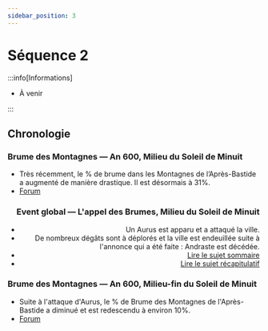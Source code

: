 ```yaml
---
sidebar_position: 3
---
```


# Séquence 2

:::info[Informations]

- À venir

:::

## Chronologie

<Timeline horizontal>

<TimelineItem align='left'>

### Brume des Montagnes — An 600, Milieu du Soleil de Minuit

- Très récemment, le % de brume dans les Montagnes de l’Après-Bastide a augmenté de manière drastique. Il est désormais à 31%.
- [Forum](https://singularite.forumactif.com/f51-montagnes-de-l-apres-bastide)

</TimelineItem>

<TimelineItem align='right'>

### Event global — L'appel des Brumes, Milieu du Soleil de Minuit

- Un Aurus est apparu et a attaqué la ville.
- De nombreux dégâts sont à déplorés et la ville est endeuillée suite à l'annonce qui a été faite : Andraste est décédée.
- [Lire le sujet sommaire](https://singularite.forumactif.com/t171-sequence-2-recapitulatif-l-appel-des-brumes)
- [Lire le sujet récapitulatif](https://singularite.forumactif.com/f51-montagnes-de-l-apres-bastide)

</TimelineItem>

<TimelineItem align='left'>

### Brume des Montagnes — An 600, Milieu-fin du Soleil de Minuit

- Suite à l'attaque d'Aurus, le % de Brume des Montagnes de l'Après-Bastide a diminué et est redescendu à environ 10%.
- [Forum](https://singularite.forumactif.com/f51-montagnes-de-l-apres-bastide)

</TimelineItem>
</Timeline>